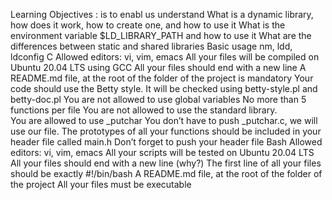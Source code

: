 Learning Objectives : is to enabl us understand 
	What is a dynamic library, how does it work, how to create one, and how to use it
	What is the environment variable $LD_LIBRARY_PATH and how to use it
	What are the differences between static and shared libraries
	Basic usage nm, ldd, ldconfig
C
	Allowed editors: vi, vim, emacs
	All your files will be compiled on Ubuntu 20.04 LTS using GCC
	All your files should end with a new line
	A README.md file, at the root of the folder of the project is mandatory
	Your code should use the Betty style. It will be checked using betty-style.pl and betty-doc.pl
	You are not allowed to use global variables
	No more than 5 functions per file
	You are not allowed to use the standard library.  
	You are allowed to use _putchar
	You don’t have to push _putchar.c, we will use our file.
	The prototypes of all your functions should be included in your header file called main.h
	Don’t forget to push your header file
Bash
	Allowed editors: vi, vim, emacs
	All your scripts will be tested on Ubuntu 20.04 LTS
	All your files should end with a new line (why?)
	The first line of all your files should be exactly #!/bin/bash
	A README.md file, at the root of the folder of the project
	All your files must be executable
